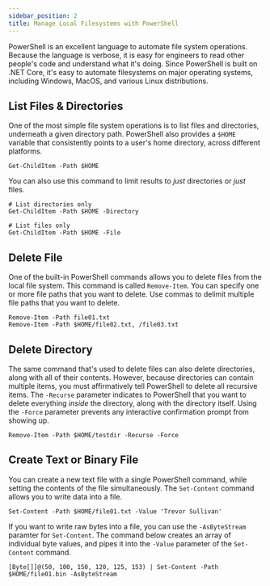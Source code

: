 ```yaml
---
sidebar_position: 2
title: Manage Local Filesystems with PowerShell
---
```


PowerShell is an excellent language to automate file system operations.
Because the language is verbose, it is easy for engineers to read other people's code and understand what it's doing.
Since PowerShell is built on .NET Core, it's easy to automate filesystems on major operating systems, including Windows, MacOS, and various Linux distributions.

## List Files & Directories

One of the most simple file system operations is to list files and directories, underneath a given directory path.
PowerShell also provides a `$HOME` variable that consistently points to a user's home directory, across different platforms.

```pwsh
Get-ChildItem -Path $HOME
```

You can also use this command to limit results to *just* directories or *just* files.

```pwsh
# List directories only
Get-ChildItem -Path $HOME -Directory

# List files only
Get-ChildItem -Path $HOME -File
```

## Delete File

One of the built-in PowerShell commands allows you to delete files from the local file system.
This command is called `Remove-Item`.
You can specify one or more file paths that you want to delete.
Use commas to delimit multiple file paths that you want to delete.

```pwsh
Remove-Item -Path file01.txt
Remove-Item -Path $HOME/file02.txt, /file03.txt
```

## Delete Directory

The same command that's used to delete files can also delete directories, along with all of their contents.
However, because directories can contain multiple items, you must affirmatively tell PowerShell to delete all recursive items.
The `-Recurse` parameter indicates to PowerShell that you want to delete everything *inside* the directory, along with the directory itself.
Using the `-Force` parameter prevents any interactive confirmation prompt from showing up.

```pwsh
Remove-Item -Path $HOME/testdir -Recurse -Force
```

## Create Text or Binary File

You can create a new text file with a single PowerShell command, while setting the contents of the file simultaneously.
The `Set-Content` command allows you to write data into a file.

```pwsh
Set-Content -Path $HOME/file01.txt -Value 'Trevor Sullivan'
```

If you want to write raw bytes into a file, you can use the `-AsByteStream` paramter for `Set-Content`.
The command below creates an array of individual byte values, and pipes it into the `-Value` parameter of the `Set-Content` command.

```pwsh
[Byte[]]@(50, 100, 150, 120, 125, 153) | Set-Content -Path $HOME/file01.bin -AsByteStream
```

